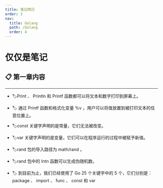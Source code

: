 ```yaml
---
title: 笔记而已
order: 3
nav:
  title: Golang
  path: /Golang
  order: 4
---
```


# 仅仅是笔记

## 📋 第一章内容

---

- 🏷Print 、 Println 和 Printf 函数都可以将⽂本和数字打印到屏幕上。

- 🏷 通过 Printf 函数和格式化变量 %v ，⽤户可以将值放置到被打印⽂本的任意位置上。

- 🏷const 关键字声明的是常量，它们⽆法被改变。

- 🏷var 关键字声明的是变量，它们可以在程序运⾏的过程中被赋予新值。

- 🏷rand 包的导⼊路径为 math/rand 。

- 🏷rand 包中的 Intn 函数可以⽣成伪随机数。

- 🏷 到⽬前为⽌，我们已经使⽤了 Go 25 个关键字中的 5 个，它们分别是：package 、 import 、 func 、 const 和 var
